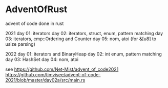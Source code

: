 # AdventOfRust

advent of code done in rust

2021
day 01: iterators
day 02: iterators, struct, enum, pattern matching
day 03: iterators, cmp::Ordering and Counter
day 05: nom, atoi (for &[u8] to usize parsing)

2022
day 01: iterators and BinaryHeap
day 02: int enum, pattern matching
day 03: HashSet
day 04: nom, atoi

see
https://github.com/Net-Mist/advent_of_code2021
https://github.com/timvisee/advent-of-code-2021/blob/master/day02a/src/main.rs



